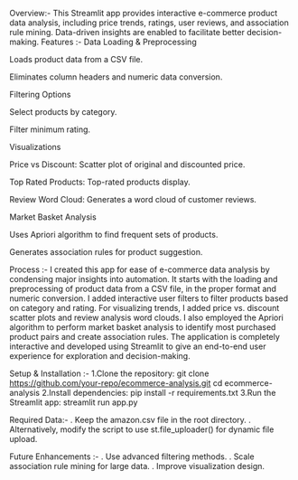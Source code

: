 Overview:-
This Streamlit app provides interactive e-commerce product data analysis, including price trends, ratings, user reviews, and association rule mining.
Data-driven insights are enabled to facilitate better decision-making.
Features :-
Data Loading & Preprocessing

Loads product data from a CSV file.

Eliminates column headers and numeric data conversion.

Filtering Options

Select products by category.

Filter minimum rating.

Visualizations

 Price vs Discount: Scatter plot of original and discounted price.

 Top Rated Products: Top-rated products display.

Review Word Cloud: Generates a word cloud of customer reviews.

Market Basket Analysis

Uses Apriori algorithm to find frequent sets of products.

Generates association rules for product suggestion.

Process :-
I created this app for ease of e-commerce data analysis by condensing major insights into automation.
It starts with the loading and preprocessing of product data from a CSV file, in the proper format and numeric conversion.
I added interactive user filters to filter products based on category and rating. For visualizing trends,
I added price vs. discount scatter plots and review analysis word clouds.
I also employed the Apriori algorithm to perform market basket analysis to identify most purchased product pairs and create association rules.
The application is completely interactive and developed using Streamlit to give an end-to-end user experience for exploration and decision-making.

Setup & Installation :-
1.Clone the repository:
git clone https://github.com/your-repo/ecommerce-analysis.git
cd ecommerce-analysis
2.Install dependencies:
pip install -r requirements.txt
3.Run the Streamlit app:
streamlit run app.py

Required Data:- 
. Keep the amazon.csv file in the root directory.
. Alternatively, modify the script to use st.file_uploader() for dynamic file upload.

 Future Enhancements :-
. Use advanced filtering methods.
. Scale association rule mining for large data.
. Improve visualization design.
